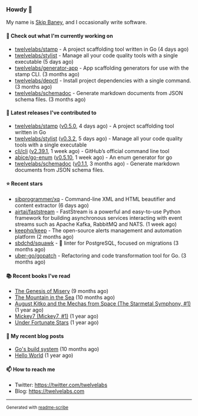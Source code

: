 ### Howdy 👋

My name is [Skip Baney](https://twelvelabs.com), and I occasionally write software.

#### 👷 Check out what I'm currently working on

- [twelvelabs/stamp](https://github.com/twelvelabs/stamp) - A project scaffolding tool written in Go (4 days ago)
- [twelvelabs/stylist](https://github.com/twelvelabs/stylist) - Manage all your code quality tools with a single executable (5 days ago)
- [twelvelabs/generator-app](https://github.com/twelvelabs/generator-app) - App scaffolding generators for use with the stamp CLI. (3 months ago)
- [twelvelabs/depctl](https://github.com/twelvelabs/depctl) - Install project dependencies with a single command. (3 months ago)
- [twelvelabs/schemadoc](https://github.com/twelvelabs/schemadoc) - Generate markdown documents from JSON schema files. (3 months ago)

#### 🔭 Latest releases I've contributed to

- [twelvelabs/stamp](https://github.com/twelvelabs/stamp) ([v0.5.0](https://github.com/twelvelabs/stamp/releases/tag/v0.5.0), 4 days ago) - A project scaffolding tool written in Go
- [twelvelabs/stylist](https://github.com/twelvelabs/stylist) ([v0.3.2](https://github.com/twelvelabs/stylist/releases/tag/v0.3.2), 5 days ago) - Manage all your code quality tools with a single executable
- [cli/cli](https://github.com/cli/cli) ([v2.39.1](https://github.com/cli/cli/releases/tag/v2.39.1), 1 week ago) - GitHub’s official command line tool
- [abice/go-enum](https://github.com/abice/go-enum) ([v0.5.10](https://github.com/abice/go-enum/releases/tag/v0.5.10), 1 week ago) - An enum generator for go
- [twelvelabs/schemadoc](https://github.com/twelvelabs/schemadoc) ([v0.1.1](https://github.com/twelvelabs/schemadoc/releases/tag/v0.1.1), 3 months ago) - Generate markdown documents from JSON schema files.

#### ⭐ Recent stars

- [sibprogrammer/xq](https://github.com/sibprogrammer/xq) - Command-line XML and HTML beautifier and content extractor (6 days ago)
- [airtai/faststream](https://github.com/airtai/faststream) - FastStream is a powerful and easy-to-use Python framework for building asynchronous services interacting with event streams such as Apache Kafka, RabbitMQ and NATS. (1 week ago)
- [keephq/keep](https://github.com/keephq/keep) - The open-source alerts management and automation platform (2 months ago)
- [sbdchd/squawk](https://github.com/sbdchd/squawk) - 🐘 linter for PostgreSQL, focused on migrations (3 months ago)
- [uber-go/gopatch](https://github.com/uber-go/gopatch) - Refactoring and code transformation tool for Go. (3 months ago)

#### 📚 Recent books I've read

- [The Genesis of Misery](https://www.goodreads.com/review/show/4961676783?utm_medium=api&amp;utm_source=rss) (9 months ago)
- [The Mountain in the Sea](https://www.goodreads.com/review/show/5027288300?utm_medium=api&amp;utm_source=rss) (10 months ago)
- [August Kitko and the Mechas from Space (The Starmetal Symphony, #1)](https://www.goodreads.com/review/show/5100246985?utm_medium=api&amp;utm_source=rss) (1 year ago)
- [Mickey7 (Mickey7, #1)](https://www.goodreads.com/review/show/4962790910?utm_medium=api&amp;utm_source=rss) (1 year ago)
- [Under Fortunate Stars](https://www.goodreads.com/review/show/4813809207?utm_medium=api&amp;utm_source=rss) (1 year ago)

#### 📜 My recent blog posts

- [Go&#39;s build system](https://twelvelabs.com/2023/01/02/go-build-system/) (10 months ago)
- [Hello World](https://twelvelabs.com/2022/11/20/hello-world/) (1 year ago)

#### 📫 How to reach me

- Twitter: <https://twitter.com/twelvelabs>
- Blog: <https://twelvelabs.com>

---

<sup>Generated with [readme-scribe](https://github.com/muesli/readme-scribe)</sup>
